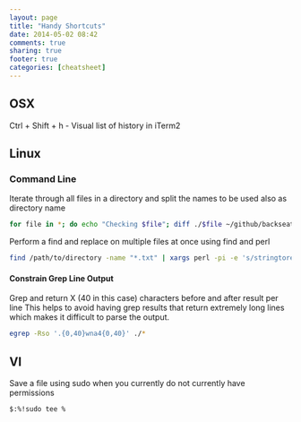 ```yaml
---
layout: page
title: "Handy Shortcuts"
date: 2014-05-02 08:42
comments: true
sharing: true
footer: true
categories: [cheatsheet]
---
```


## OSX
Ctrl + Shift + h - Visual list of history in iTerm2

## Linux

### Command Line
Iterate through all files in a directory and split the names to be used also as directory name
```bash
for file in *; do echo "Checking $file"; diff ./$file ~/github/backseat/widgets/$(echo ${file//.*/ })/$file; done
```

Perform a find and replace on multiple files at once using find and perl
```bash
find /path/to/directory -name "*.txt" | xargs perl -pi -e 's/stringtoreplace/replacementstring/g'
```

#### Constrain Grep Line Output
Grep and return X (40 in this case) characters before and after result per line
This helps to avoid having grep results that return extremely long lines which makes it difficult to parse the output.
```bash
egrep -Rso '.{0,40}wna4{0,40}' ./*
```

## VI
Save a file using sudo when you currently do not currently have permissions
```bash
$:%!sudo tee %
```
